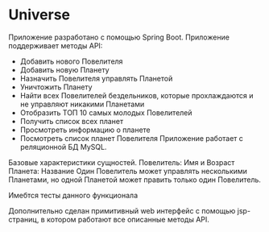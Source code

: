# Universe

Приложение разработано с помощью Spring Boot.
Приложение поддерживает методы API:
- Добавить нового Повелителя
- Добавить новую Планету
- Назначить Повелителя управлять Планетой
- Уничтожить Планету
- Найти всех Повелителей бездельников, которые прохлаждаются и не управляют никакими Планетами
- Отобразить ТОП 10 самых молодых Повелителей
- Получить список всех планет
- Просмотреть информацию о планете
- Посмотреть список планет Повелителя
Приложение работает с реляционной БД MySQL. 

Базовые характеристики сущностей.
Повелитель: Имя и Возраст
Планета: Название
Один Повелитель может управлять несколькими Планетами, но одной Планетой может править только один Повелитель.

Имебтся тесты данного функционала

Дополнительно сделан примитивный web интерфейс с помощью jsp-cтраниц, в котором работают все описанные методы API.


